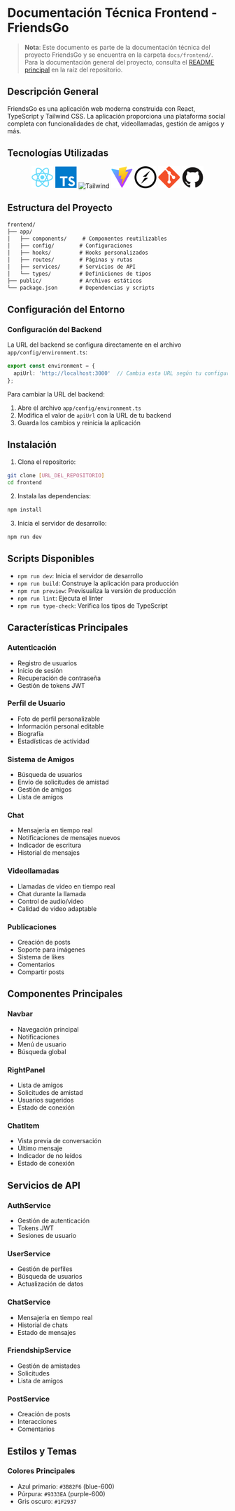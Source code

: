 # Documentación Técnica Frontend - FriendsGo

> **Nota**: Este documento es parte de la documentación técnica del proyecto FriendsGo y se encuentra en la carpeta `docs/frontend/`. Para la documentación general del proyecto, consulta el [README principal](https://github.com/SoyManoolo/M12) en la raíz del repositorio.

## Descripción General
FriendsGo es una aplicación web moderna construida con React, TypeScript y Tailwind CSS. La aplicación proporciona una plataforma social completa con funcionalidades de chat, videollamadas, gestión de amigos y más.

## Tecnologías Utilizadas

<div align="center">
  <img src="https://raw.githubusercontent.com/devicons/devicon/master/icons/react/react-original.svg" alt="React" width="50" height="50"/>
  <img src="https://raw.githubusercontent.com/devicons/devicon/master/icons/typescript/typescript-original.svg" alt="TypeScript" width="50" height="50"/>
  <img src="https://www.vectorlogo.zone/logos/tailwindcss/tailwindcss-icon.svg" alt="Tailwind" width="50" height="50"/>
  <img src="https://raw.githubusercontent.com/devicons/devicon/master/icons/vitejs/vitejs-original.svg" alt="Vite" width="50" height="50"/>
  <img src="https://raw.githubusercontent.com/devicons/devicon/master/icons/socketio/socketio-original.svg" alt="Socket.IO" width="50" height="50"/>
  <img src="https://raw.githubusercontent.com/devicons/devicon/master/icons/git/git-original.svg" alt="Git" width="50" height="50"/>
  <img src="https://raw.githubusercontent.com/devicons/devicon/master/icons/github/github-original.svg" alt="GitHub" width="50" height="50"/>
</div>

## Estructura del Proyecto
```
frontend/
├── app/
│   ├── components/     # Componentes reutilizables
│   ├── config/        # Configuraciones
│   ├── hooks/         # Hooks personalizados
│   ├── routes/        # Páginas y rutas
│   ├── services/      # Servicios de API
│   └── types/         # Definiciones de tipos
├── public/            # Archivos estáticos
└── package.json       # Dependencias y scripts
```

## Configuración del Entorno

### Configuración del Backend
La URL del backend se configura directamente en el archivo `app/config/environment.ts`:

```typescript
export const environment = {
  apiUrl: 'http://localhost:3000'  // Cambia esta URL según tu configuración
};
```

Para cambiar la URL del backend:
1. Abre el archivo `app/config/environment.ts`
2. Modifica el valor de `apiUrl` con la URL de tu backend
3. Guarda los cambios y reinicia la aplicación

## Instalación

1. Clona el repositorio:
```bash
git clone [URL_DEL_REPOSITORIO]
cd frontend
```

2. Instala las dependencias:
```bash
npm install
```

3. Inicia el servidor de desarrollo:
```bash
npm run dev
```

## Scripts Disponibles

- `npm run dev`: Inicia el servidor de desarrollo
- `npm run build`: Construye la aplicación para producción
- `npm run preview`: Previsualiza la versión de producción
- `npm run lint`: Ejecuta el linter
- `npm run type-check`: Verifica los tipos de TypeScript

## Características Principales

### Autenticación
- Registro de usuarios
- Inicio de sesión
- Recuperación de contraseña
- Gestión de tokens JWT

### Perfil de Usuario
- Foto de perfil personalizable
- Información personal editable
- Biografía
- Estadísticas de actividad

### Sistema de Amigos
- Búsqueda de usuarios
- Envío de solicitudes de amistad
- Gestión de amigos
- Lista de amigos

### Chat
- Mensajería en tiempo real
- Notificaciones de mensajes nuevos
- Indicador de escritura
- Historial de mensajes

### Videollamadas
- Llamadas de video en tiempo real
- Chat durante la llamada
- Control de audio/video
- Calidad de video adaptable

### Publicaciones
- Creación de posts
- Soporte para imágenes
- Sistema de likes
- Comentarios
- Compartir posts

## Componentes Principales

### Navbar
- Navegación principal
- Notificaciones
- Menú de usuario
- Búsqueda global

### RightPanel
- Lista de amigos
- Solicitudes de amistad
- Usuarios sugeridos
- Estado de conexión

### ChatItem
- Vista previa de conversación
- Último mensaje
- Indicador de no leídos
- Estado de conexión

## Servicios de API

### AuthService
- Gestión de autenticación
- Tokens JWT
- Sesiones de usuario

### UserService
- Gestión de perfiles
- Búsqueda de usuarios
- Actualización de datos

### ChatService
- Mensajería en tiempo real
- Historial de chats
- Estado de mensajes

### FriendshipService
- Gestión de amistades
- Solicitudes
- Lista de amigos

### PostService
- Creación de posts
- Interacciones
- Comentarios

## Estilos y Temas

### Colores Principales
- Azul primario: `#3B82F6` (blue-600)
- Púrpura: `#9333EA` (purple-600)
- Gris oscuro: `#1F2937`